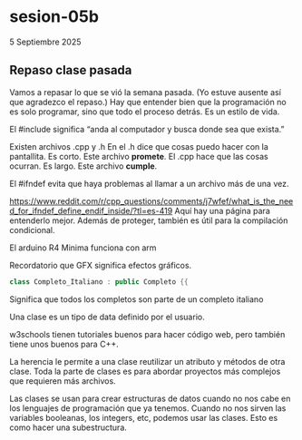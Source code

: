 # sesion-05b

5 Septiembre 2025

## Repaso clase pasada

Vamos a repasar lo que se vió la semana pasada. (Yo estuve ausente así que agradezco el repaso.)
Hay que entender bien que la programación no es solo programar, sino que todo el proceso detrás. Es un estilo de vida.

El #include significa “anda al computador y busca donde sea que exista.”

Existen archivos .cpp y .h
En el .h dice que cosas puedo hacer con la pantallita. Es corto. Este archivo **promete**.
El .cpp hace que las cosas ocurran. Es largo. Este archivo **cumple**.

El #ifndef evita que haya problemas al llamar a un archivo más de una vez.

<https://www.reddit.com/r/cpp_questions/comments/j7wfef/what_is_the_need_for_ifndef_define_endif_inside/?tl=es-419>
Aquí hay una página para entenderlo mejor. Además de proteger, también es útil para la compilación condicional.

El arduino R4 Minima funciona con arm

Recordatorio que GFX significa efectos gráficos.

```cpp
class Completo_Italiano : public Completo {{
```
Significa que todos los completos son parte de un completo italiano

Una clase es un tipo de data definido por el usuario. 

w3schools tienen tutoriales buenos para hacer código web, pero también tiene unos buenos para C++.

La herencia le permite a una clase reutilizar un atributo y métodos de otra clase. 
Toda la parte de clases es para abordar proyectos más complejos que requieren más archivos.

Las clases se usan para crear estructuras de datos cuando no nos cabe en los lenguajes de programación que ya tenemos. Cuando no nos sirven las variables booleanas, los integers, etc, podemos usar las clases. Esto es como hacer una subestructura.


